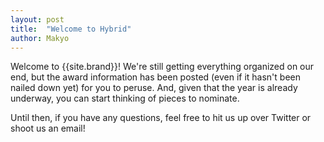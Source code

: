 ```yaml
---
layout: post
title:  "Welcome to Hybrid"
author: Makyo
---
```


Welcome to {{site.brand}}! We're still getting everything organized on our end, but the award information has been posted (even if it hasn't been nailed down yet) for you to peruse. And, given that the year is already underway, you can start thinking of pieces to nominate.

Until then, if you have any questions, feel free to hit us up over Twitter or shoot us an email!
